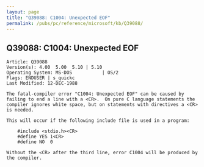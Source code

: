 ```yaml
---
layout: page
title: "Q39088: C1004: Unexpected EOF"
permalink: /pubs/pc/reference/microsoft/kb/Q39088/
---
```


## Q39088: C1004: Unexpected EOF

	Article: Q39088
	Version(s): 4.00  5.00  5.10 | 5.10
	Operating System: MS-DOS           | OS/2
	Flags: ENDUSER | s_quickc
	Last Modified: 12-DEC-1988
	
	The fatal-compiler error "C1004: Unexpected EOF" can be caused by
	failing to end a line with a <CR>.  On pure C language statements the
	compiler ignores white space, but on statements with directives a <CR>
	is needed.
	
	This will occur if the following include file is used in a program:
	
	    #include <stdio.h><CR>
	    #define YES 1<CR>
	    #define NO  0
	
	Without the <CR> after the third line, error C1004 will be produced by
	the compiler.

